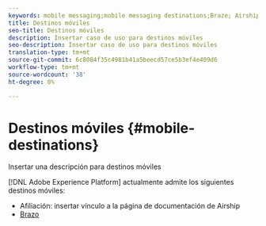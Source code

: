 ```yaml
---
keywords: mobile messaging;mobile messaging destinations;Braze; Airship
title: Destinos móviles
seo-title: Destinos móviles
description: Insertar caso de uso para destinos móviles
seo-description: Insertar caso de uso para destinos móviles
translation-type: tm+mt
source-git-commit: 6c8084f35c4981b41a5beecd57ce5b3ef4e409d6
workflow-type: tm+mt
source-wordcount: '38'
ht-degree: 0%

---
```



# Destinos móviles {#mobile-destinations}

Insertar una descripción para destinos móviles

[!DNL Adobe Experience Platform] actualmente admite los siguientes destinos móviles:

* Afiliación: insertar vínculo a la página de documentación de Airship
* [Brazo](braze-destination.md)